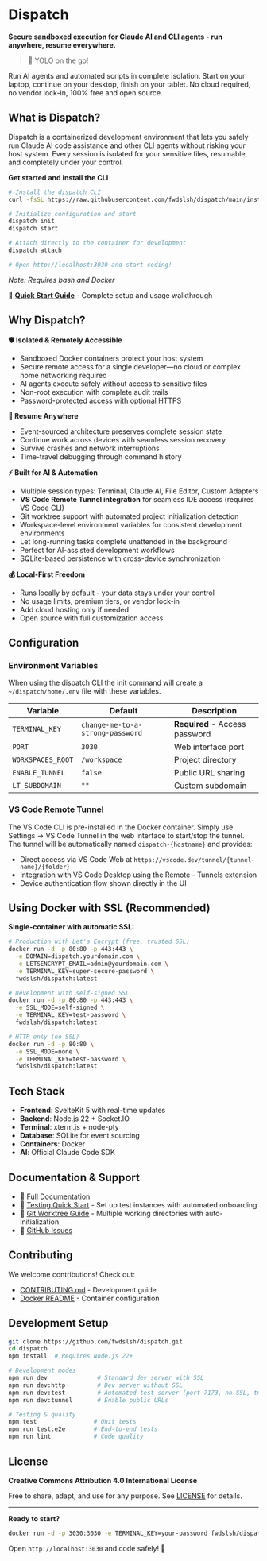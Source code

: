 # Dispatch

**Secure sandboxed execution for Claude AI and CLI agents - run anywhere, resume everywhere.**

> 🚀 YOLO on the go!

Run AI agents and automated scripts in complete isolation. Start on your laptop, continue on your desktop, finish on your tablet. No cloud required, no vendor lock-in, 100% free and open source.

## What is Dispatch?

Dispatch is a containerized development environment that lets you safely run Claude AI code assistance and other CLI agents without risking your host system. Every session is isolated for your sensitive files, resumable, and completely under your control.

**Get started and install the CLI**

```bash
# Install the dispatch CLI
curl -fsSL https://raw.githubusercontent.com/fwdslsh/dispatch/main/install.sh | bash

# Initialize configuration and start
dispatch init
dispatch start

# Attach directly to the container for development
dispatch attach

# Open http://localhost:3030 and start coding!
```

_Note: Requires bash and Docker_

📖 **[Quick Start Guide](docs/quickstart.md)** - Complete setup and usage walkthrough

## Why Dispatch?

**🛡️ Isolated & Remotely Accessible**

- Sandboxed Docker containers protect your host system
- Secure remote access for a single developer—no cloud or complex home networking required
- AI agents execute safely without access to sensitive files
- Non-root execution with complete audit trails
- Password-protected access with optional HTTPS

**🔄 Resume Anywhere**

- Event-sourced architecture preserves complete session state
- Continue work across devices with seamless session recovery
- Survive crashes and network interruptions
- Time-travel debugging through command history

**⚡ Built for AI & Automation**

- Multiple session types: Terminal, Claude AI, File Editor, Custom Adapters
- **VS Code Remote Tunnel integration** for seamless IDE access (requires VS Code CLI)
- Git worktree support with automated project initialization detection
- Workspace-level environment variables for consistent development environments
- Let long-running tasks complete unattended in the background
- Perfect for AI-assisted development workflows
- SQLite-based persistence with cross-device synchronization

**💰 Local-First Freedom**

- Runs locally by default - your data stays under your control
- No usage limits, premium tiers, or vendor lock-in
- Add cloud hosting only if needed
- Open source with full customization access

## Configuration

### Environment Variables

When using the dispatch CLI the init command will create a `~/dispatch/home/.env` file with these variables.

| Variable          | Default      | Description                    |
| ----------------- | ------------ | ------------------------------ |
| `TERMINAL_KEY`    | `change-me-to-a-strong-password`  | **Required** - Access password |
| `PORT`            | `3030`       | Web interface port             |
| `WORKSPACES_ROOT` | `/workspace` | Project directory              |
| `ENABLE_TUNNEL`   | `false`      | Public URL sharing             |
| `LT_SUBDOMAIN`    | `""`         | Custom subdomain               |

### VS Code Remote Tunnel

The VS Code CLI is pre-installed in the Docker container. Simply use Settings → VS Code Tunnel in the web interface to start/stop the tunnel. The tunnel will be automatically named `dispatch-{hostname}` and provides:

- Direct access via VS Code Web at `https://vscode.dev/tunnel/{tunnel-name}/{folder}`
- Integration with VS Code Desktop using the Remote - Tunnels extension
- Device authentication flow shown directly in the UI

## Using Docker with SSL (Recommended)

**Single-container with automatic SSL:**

```bash
# Production with Let's Encrypt (free, trusted SSL)
docker run -d -p 80:80 -p 443:443 \
  -e DOMAIN=dispatch.yourdomain.com \
  -e LETSENCRYPT_EMAIL=admin@yourdomain.com \
  -e TERMINAL_KEY=super-secure-password \
  fwdslsh/dispatch:latest

# Development with self-signed SSL
docker run -d -p 80:80 -p 443:443 \
  -e SSL_MODE=self-signed \
  -e TERMINAL_KEY=test-password \
  fwdslsh/dispatch:latest

# HTTP only (no SSL)
docker run -d -p 80:80 \
  -e SSL_MODE=none \
  -e TERMINAL_KEY=test-password \
  fwdslsh/dispatch:latest
```

## Tech Stack

- **Frontend**: SvelteKit 5 with real-time updates
- **Backend**: Node.js 22 + Socket.IO
- **Terminal**: xterm.js + node-pty
- **Database**: SQLite for event sourcing
- **Containers**: Docker
- **AI**: Official Claude Code SDK

## Documentation & Support

- 📖 [Full Documentation](docs)
- 🧪 [Testing Quick Start](docs/testing-quickstart.md) - Set up test instances with automated onboarding
- 🌿 [Git Worktree Guide](docs/features/git-worktrees.md) - Multiple working directories with auto-initialization
- 🐛 [GitHub Issues](https://github.com/fwdslsh/dispatch/issues)

## Contributing

We welcome contributions! Check out:

- [CONTRIBUTING.md](CONTRIBUTING.md) - Development guide
- [Docker README](docker/README.md) - Container configuration

## Development Setup

```bash
git clone https://github.com/fwdslsh/dispatch.git
cd dispatch
npm install  # Requires Node.js 22+

# Development modes
npm run dev              # Standard dev server with SSL
npm run dev:http         # Dev server without SSL
npm run dev:test         # Automated test server (port 7173, no SSL, tmp storage)
npm run dev:tunnel       # Enable public URLs

# Testing & quality
npm test                # Unit tests
npm run test:e2e        # End-to-end tests
npm run lint            # Code quality
```

## License

**Creative Commons Attribution 4.0 International License**

Free to share, adapt, and use for any purpose. See [LICENSE](LICENSE) for details.

---

**Ready to start?**

```bash
docker run -d -p 3030:3030 -e TERMINAL_KEY=your-password fwdslsh/dispatch:latest
```

Open `http://localhost:3030` and code safely! 🚀
